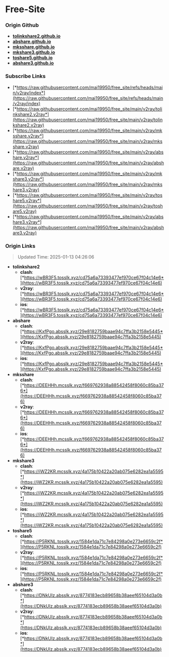 # Free-Site

### Origin Github

- [**tolinkshare2.github.io**](https://github.com/tolinkshare2/tolinkshare2.github.io)
- [**abshare.github.io**](https://github.com/abshare/abshare.github.io)
- [**mksshare.github.io**](https://github.com/mksshare/mksshare.github.io)
- [**mkshare3.github.io**](https://github.com/mkshare3/mkshare3.github.io)
- [**toshare5.github.io**](https://github.com/toshare5/toshare5.github.io)
- [**abshare3.github.io**](https://github.com/abshare3/abshare3.github.io)

### Subscribe Links

- [*https://raw.githubusercontent.com/mai19950/free_site/refs/heads/main/v2ray/index*](https://raw.githubusercontent.com/mai19950/free_site/refs/heads/main/v2ray/index)
- [*https://raw.githubusercontent.com/mai19950/free_site/main/v2ray/tolinkshare2.v2ray*](https://raw.githubusercontent.com/mai19950/free_site/main/v2ray/tolinkshare2.v2ray)
- [*https://raw.githubusercontent.com/mai19950/free_site/main/v2ray/mksshare.v2ray*](https://raw.githubusercontent.com/mai19950/free_site/main/v2ray/mksshare.v2ray)
- [*https://raw.githubusercontent.com/mai19950/free_site/main/v2ray/abshare.v2ray*](https://raw.githubusercontent.com/mai19950/free_site/main/v2ray/abshare.v2ray)
- [*https://raw.githubusercontent.com/mai19950/free_site/main/v2ray/mkshare3.v2ray*](https://raw.githubusercontent.com/mai19950/free_site/main/v2ray/mkshare3.v2ray)
- [*https://raw.githubusercontent.com/mai19950/free_site/main/v2ray/toshare5.v2ray*](https://raw.githubusercontent.com/mai19950/free_site/main/v2ray/toshare5.v2ray)
- [*https://raw.githubusercontent.com/mai19950/free_site/main/v2ray/abshare3.v2ray*](https://raw.githubusercontent.com/mai19950/free_site/main/v2ray/abshare3.v2ray)

### Origin Links

> Updated Time: 2025-01-13 04:26:06

- **tolinkshare2**
  - **clash**: [*https://wBR3F5.tosslk.xyz/cd75a6a73393477ef970ce67f04c14e6*](https://wBR3F5.tosslk.xyz/cd75a6a73393477ef970ce67f04c14e6)
  - **v2ray**: [*https://wBR3F5.tosslk.xyz/cd75a6a73393477ef970ce67f04c14e6*](https://wBR3F5.tosslk.xyz/cd75a6a73393477ef970ce67f04c14e6)
  - **ios**: [*https://wBR3F5.tosslk.xyz/cd75a6a73393477ef970ce67f04c14e6*](https://wBR3F5.tosslk.xyz/cd75a6a73393477ef970ce67f04c14e6)
- **abshare**
  - **clash**: [*https://KxfPgo.absslk.xyz/29e8182759baae94c7ffa3b2158e5445*](https://KxfPgo.absslk.xyz/29e8182759baae94c7ffa3b2158e5445)
  - **v2ray**: [*https://KxfPgo.absslk.xyz/29e8182759baae94c7ffa3b2158e5445*](https://KxfPgo.absslk.xyz/29e8182759baae94c7ffa3b2158e5445)
  - **ios**: [*https://KxfPgo.absslk.xyz/29e8182759baae94c7ffa3b2158e5445*](https://KxfPgo.absslk.xyz/29e8182759baae94c7ffa3b2158e5445)
- **mksshare**
  - **clash**: [*https://DEEHHh.mcsslk.xyz/f669762938a88542458f8060c85ba376*](https://DEEHHh.mcsslk.xyz/f669762938a88542458f8060c85ba376)
  - **v2ray**: [*https://DEEHHh.mcsslk.xyz/f669762938a88542458f8060c85ba376*](https://DEEHHh.mcsslk.xyz/f669762938a88542458f8060c85ba376)
  - **ios**: [*https://DEEHHh.mcsslk.xyz/f669762938a88542458f8060c85ba376*](https://DEEHHh.mcsslk.xyz/f669762938a88542458f8060c85ba376)
- **mkshare3**
  - **clash**: [*https://iWZ2KR.mcsslk.xyz/4a175b10422a20ab075e6282ea1a5595*](https://iWZ2KR.mcsslk.xyz/4a175b10422a20ab075e6282ea1a5595)
  - **v2ray**: [*https://iWZ2KR.mcsslk.xyz/4a175b10422a20ab075e6282ea1a5595*](https://iWZ2KR.mcsslk.xyz/4a175b10422a20ab075e6282ea1a5595)
  - **ios**: [*https://iWZ2KR.mcsslk.xyz/4a175b10422a20ab075e6282ea1a5595*](https://iWZ2KR.mcsslk.xyz/4a175b10422a20ab075e6282ea1a5595)
- **toshare5**
  - **clash**: [*https://P5RKNL.tosslk.xyz/1584e1da71c7e84298a0e273e6659c2f*](https://P5RKNL.tosslk.xyz/1584e1da71c7e84298a0e273e6659c2f)
  - **v2ray**: [*https://P5RKNL.tosslk.xyz/1584e1da71c7e84298a0e273e6659c2f*](https://P5RKNL.tosslk.xyz/1584e1da71c7e84298a0e273e6659c2f)
  - **ios**: [*https://P5RKNL.tosslk.xyz/1584e1da71c7e84298a0e273e6659c2f*](https://P5RKNL.tosslk.xyz/1584e1da71c7e84298a0e273e6659c2f)
- **abshare3**
  - **clash**: [*https://DNkUIz.absslk.xyz/8774183ecb89658b38aeef65104d3a0b*](https://DNkUIz.absslk.xyz/8774183ecb89658b38aeef65104d3a0b)
  - **v2ray**: [*https://DNkUIz.absslk.xyz/8774183ecb89658b38aeef65104d3a0b*](https://DNkUIz.absslk.xyz/8774183ecb89658b38aeef65104d3a0b)
  - **ios**: [*https://DNkUIz.absslk.xyz/8774183ecb89658b38aeef65104d3a0b*](https://DNkUIz.absslk.xyz/8774183ecb89658b38aeef65104d3a0b)
